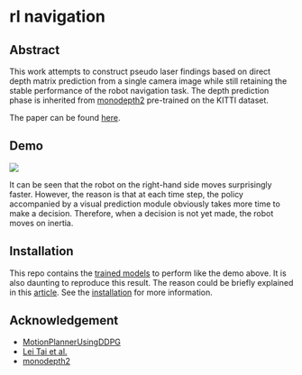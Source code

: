 # rl navigation

## Abstract
This work attempts to construct pseudo laser findings based on direct depth matrix prediction from a single camera image while still retaining the stable performance of the robot navigation task. The depth prediction phase is inherited from [monodepth2](https://github.com/nianticlabs/monodepth2) pre-trained on the KITTI dataset.   

The paper can be found [here](https://www.dropbox.com/s/t2oz0r66fp4ok81/nics20.zip?dl=0&file_subpath=%2Fpapers%2Fp54-tran.pdf).   

## Demo
<img src="/misc/demo.gif" class="fit image">   

It can be seen that the robot on the right-hand side moves surprisingly faster. However, the reason is that at each time step, the policy accompanied by a visual prediction module obviously takes more time to make a decision. Therefore, when a decision is not yet made, the robot moves on inertia.

## Installation
This repo contains the [trained models](./src/trained_models/) to perform like the demo above. It is also daunting to reproduce this result. The reason could be briefly explained in this [article](https://www.alexirpan.com/2018/02/14/rl-hard.html). See the [installation](./INSTALL.md) for more information.

## Acknowledgement
- [MotionPlannerUsingDDPG](https://github.com/m5823779/MotionPlannerUsingDDPG)
- [Lei Tai et al.](https://arxiv.org/pdf/1703.00420.pdf)
- [monodepth2](https://github.com/nianticlabs/monodepth2)

